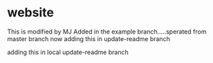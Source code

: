 # website
This is modified by MJ
Added in the example branch.....sperated from master branch
now adding this in update-readme branch

adding this in local update-readme branch
